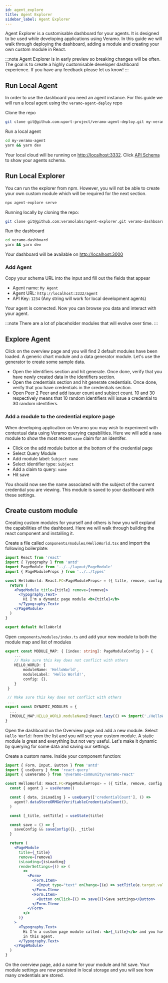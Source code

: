 ```yaml
---
id: agent_explore
title: Agent Explorer
sidebar_label: Agent Explorer
---
```


Agent Explorer is a customisable dashboard for your agents. It is designed to be used while developing applications using Veramo. In this guide we will walk through deploying the dashboard, adding a module and creating your own custom module in React.

:::note
Agent Explorer is in early preview so breaking changes will be often. The goal is to create a highly customisable developer dashboard experience. If you have any feedback please let us know!
:::

## Run Local Agent

In order to use the dashboard you need an agent instance. For this guide we will run a local agent using the `veramo-agent-deploy` repo

Clone the repo

```bash
git clone git@github.com:uport-project/veramo-agent-deploy.git my-veramo-agent
```

Run a local agent

```bash
cd my-veramo-agent
yarn && yarn dev
```

Your local cloud will be running on [http://localhost:3332](http://localhost:3332). Click [API Schema](http://localhost:3332/open-api.json) to show your agents schema.

## Run Local Explorer

You can run the explorer from npm. However, you will not be able to create your own custom module which will be required for the next section.

```bash
npx agent-explore serve
```

Running locally by cloning the repo:

```bash
git clone git@github.com:veramolabs/agent-explorer.git veramo-dashboard
```

Run the dashboard

```bash
cd veramo-dashboard
yarn && yarn dev
```

Your dashboard will be available on [http://localhost:3000](http://localhost:3000)

### Add Agent

Copy your schema URL into the input and fill out the fields that appear

- Agent name: `My Agent`
- Agent URL: `http://localhost:3332/agent`
- API Key: `1234` (Any string will work for local development agents)

Your agent is connected. Now you can browse you data and interact with your agent.

:::note
There are a lot of placeholder modules that will evolve over time.
:::

## Explore Agent

Click on the overview page and you will find 2 default modules have been loaded. A generic chart module and a data generator module. Let's use the generator to create some sample data.

- Open the identifiers section and hit generate. Once done, verify that you have newly created data in the identifiers section.
- Open the credentials section and hit generate credentials. Once done, verify that you have credentials in the credentials section.
- Open Peer 2 Peer and add issuer count and subject count. 10 and 30 respectively means that 10 random identifiers will issue a credential to 30 random identifiers.

### Add a module to the credential explore page

When developing application on Veramo you may wish to experiment with contextual data using Veramo querying capabilities. Here we will add a `name` module to show the most recent `name` claim for an identifer.

- Click on the add module button at the bottom of the credential page
- Select Query Module
- Add module label: `Subject name`
- Select identifier type: `Subject`
- Add a claim to query: `name`
- Hit save

You should now see the name associated with the subject of the current credential you are viewing. This module is saved to your dashboard with these settings.

## Create custom module

Creating custom modules for yourself and others is how you will expland the capabilities of the dashboard. Here we will walk through building the react component and installing it.

Create a file called `components/modules/HelloWorld.tsx` and import the following boilerplate:

```jsx
import React from 'react'
import { Typography } from 'antd'
import PageModule from '../../layout/PageModule'
import { PageModuleProps } from '../../types'

const HelloWorld: React.FC<PageModuleProps> = ({ title, remove, config }) => {
  return (
    <PageModule title={title} remove={remove}>
      <Typography.Text>
        Hi I'm a dynamic page module <b>{title}</b>
      </Typography.Text>
    </PageModule>
  )
}

export default HelloWorld
```

Open `components/modules/index.ts` and add your new module to both the module map and list of modules

```ts
export const MODULE_MAP: { [index: string]: PageModuleConfig } = {
    ...
    // Make sure this key does not conflict with others
    HELLO_WORLD: {
        moduleName: 'HelloWorld',
        moduleLabel: 'Hello World!',
        config: {},
    }
 }
```

```ts
 // Make sure this key does not conflict with others
 ...
export const DYNAMIC_MODULES = {
  ...
  [MODULE_MAP.HELLO_WORLD.moduleName]:React.lazy(() => import('./HelloWorld')),
}

```

Open the dashboard on the Overview page and add a new module. Select `Hello World!` from the list and you will see your custom module. A static module is great and everything but not very useful. Let's make it dynamic by querying for some data and saving our settings.

Create a custom name. Inside your component function:

```jsx
import { Form, Input, Button } from 'antd'
import { useQuery } from 'react-query'
import { useVeramo } from '@veramo-community/veramo-react'

const HelloWorld: React.FC<PageModuleProps> = ({ title, remove, config, saveConfig }) => {
  const { agent } = useVeramo()

  const { data, isLoading } = useQuery(['credentialCount'], () =>
    agent?.dataStoreORMGetVerifiableCredentialsCount(),
  )

  const [_title, setTitle] = useState(title)

  const save = () => {
    saveConfig && saveConfig({}, _title)
  }

  return (
    <PageModule
      title={_title}
      remove={remove}
      isLoading={isLoading}
      renderSettings={() => (
        <>
          <Form>
            <Form.Item>
              <Input type="text" onChange={(e) => setTitle(e.target.value)} />
            </Form.Item>
            <Form.Item>
              <Button onClick={() => save()}>Save settings</Button>
            </Form.Item>
          </Form>
        </>
      )}
    >
      <Typography.Text>
        Hi I'm a custom page module called: <b>{_title}</b> and you have a total of <b>{data}</b> credentials
        in this agent.
      </Typography.Text>
    </PageModule>
  )
}
```

On the overview page, add a name for your module and hit save. Your module settings are now persisted in local storage and you will see how many credentials are stored.
